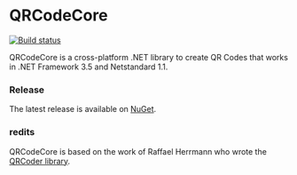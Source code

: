 # QRCodeCore

[![Build status](https://ci.appveyor.com/api/projects/status/2whthja8ak4a3ggq?svg=true)](https://ci.appveyor.com/project/dlemstra/QRCodeCore)

QRCodeCore is a cross-platform .NET library to create QR Codes that works in .NET Framework 3.5 and Netstandard 1.1. 

### Release

The latest release is available on [NuGet](https://www.nuget.org/packages/QRCodeCore).

### redits

QRCodeCore is based on the work of Raffael Herrmann who wrote the [QRCoder library](https://github.com/codebude/QRCoder).
